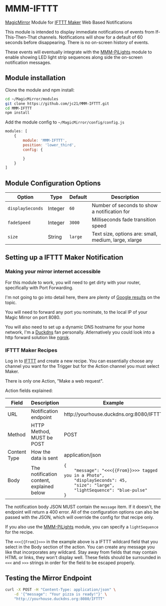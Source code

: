 # MMM-IFTTT
[MagicMirror](https://magicmirror.builders/) Module for [IFTTT Maker](https://ifttt.com/maker) Web Based Notifications

This module is intended to display immediate notifications of events from If-This-Then-That channels.
 Notifications will show for a default of 60 seconds before disappearing. There is no on-screen history
 of events.
 
These events will eventually integrate with the [MMM-PiLights](https://github.com/jc21/MMM-PiLights) module to enable showing LED light strip
 sequences along side the on-screen notification messages.


## Module installation

Clone the module and npm install:

```bash
cd ~/MagicMirror/modules
git clone https://github.com/jc21/MMM-IFTTT.git
cd MMM-IFTTT
npm install
```

Add the module config to `~/MagicMirror/config/config.js`

```javascript
modules: [
    {
        module: 'MMM-IFTTT',
        position: 'lower_third',
        config: {

        }
    }
]
```


## Module Configuration Options

<table width="100%">
    <thead>
        <tr>
            <th>Option</th>
            <th>Type</th>
            <th>Default</th>
            <th width="100%">Description</th>
        </tr>
    <thead>
    <tbody>
        <tr>
            <td><code>displaySeconds</code></td>
            <td>Integer</td>
            <td><code>60</code></td>
            <td>Number of seconds to show a notification for</td>
        </tr>
        <tr>
            <td><code>fadeSpeed</code></td>
            <td>Integer</td>
            <td><code>3000</code></td>
            <td>Milliseconds fade transition speed</td>
        </tr>
        <tr>
            <td><code>size</code></td>
            <td>String</td>
            <td><code>large</code></td>
            <td>Text size, options are: small, medium, large, xlarge</td>
        </tr>
    </tbody>
</table>


## Setting up a IFTTT Maker Notification

### Making your mirror internet accessible

For this module to work, you will need to get dirty with your router, specifically with Port Forwarding.

I'm not going to go into detail here, there are plenty of [Google results](https://www.google.com.au/?gws_rd=ssl#q=router+port+forwarding)
 on the topic.

You will need to forward any port you nominate, to the local IP of your Magic Mirror on port 8080.

You will also need to set up a dynamic DNS hostname for your home network, I'm a [Duckdns](https://www.duckdns.org/)
 fan personally. Atlernatively you could look into a http forward solution like [ngrok](https://ngrok.com/). 


### IFTTT Maker Recipes

Log in to [IFTTT](https://ifttt.com/) and create a new recipe. You can essentially choose any channel
 you want for the Trigger but for the Action channel you must select Maker.

There is only one Action, "Make a web request".

Action fields explained:

<table width="100%">
    <thead>
        <tr>
            <th>Field</th>
            <th>Description</th>
            <th>Example</th>
        </tr>
    <thead>
    <tbody>
        <tr>
            <td>URL</td>
            <td>Notification endpoint</td>
            <td>http://yourhouse.duckdns.org:8080/IFTTT</td>
        </tr>
        <tr>
            <td>Method</td>
            <td>HTTP Method, MUST be POST</td>
            <td>POST</td>
        </tr>
        <tr>
            <td>Content Type</td>
            <td>How the data is sent</td>
            <td>application/json</td>
        </tr>
        <tr>
            <td>Body</td>
            <td>The notification content, explained below</td>
            <td><code>{
    "message": "<<<{{From}}>>> tagged you in a Photo",
    "displaySeconds": 45,
    "size": "large",
    "lightSequence": "blue-pulse"
}</code></td>
        </tr>
    </tbody>
</table>

The notification body JSON MUST contain the `message` item. If it doesn't, the endpoint will return a 400 error.
 All of the configuration options can also be passed with the JSON, which will override the config for
 that recipe only.

If you also use the [MMM-PiLights](https://github.com/jc21/MMM-PiLights) module, you can specify a `lightSequence`
 for the recipe.

The `<<<{{From}}>>>` in the example above is a IFTTT wildcard field that you select in the Body section
 of the action. You can create any message you like that incorporates any wildcard. Stay away from fields that may
 contain HTML or links, they won't display well. These fields should be surrounded in `<<<` and `>>>` strings in
 order for the field to be escaped properly.


## Testing the Mirror Endpoint

```bash
curl -X POST -H "Content-Type: application/json" \
    -d '{"message": "Your pizza is ready!"}' \
    "http://yourhouse.duckdns.org:8080/IFTTT"
```
